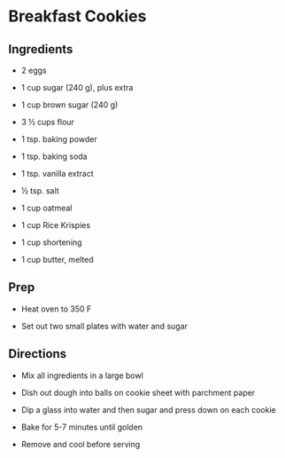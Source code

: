 # Breakfast Cookies

## Ingredients

- 2 eggs

- 1 cup sugar (240 g), plus extra

- 1 cup brown sugar (240 g)

- 3 ½ cups flour

- 1 tsp. baking powder

- 1 tsp. baking soda

- 1 tsp. vanilla extract

- ½ tsp. salt

- 1 cup oatmeal

- 1 cup Rice Krispies

- 1 cup shortening

- 1 cup butter, melted

## Prep

- Heat oven to 350 F

- Set out two small plates with water and sugar

## Directions

- Mix all ingredients in a large bowl

- Dish out dough into balls on cookie sheet with parchment paper

- Dip a glass into water and then sugar and press down on each cookie

- Bake for 5-7 minutes until golden

- Remove and cool before serving
